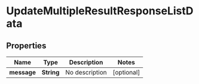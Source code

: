
# UpdateMultipleResultResponseListData

## Properties
Name | Type | Description | Notes
------------ | ------------- | ------------- | -------------
**message** | **String** | No description |  [optional]



